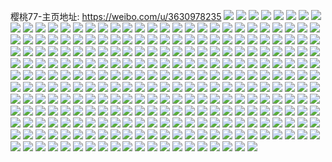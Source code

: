 樱桃77-主页地址: https://weibo.com/u/3630978235 
![](https://wx4.sinaimg.cn/mw2000/d86c54bbly1h9khf3qgz2j20u0140dpz.jpg) 
![](https://wx4.sinaimg.cn/mw2000/d86c54bbly1h9crjnaw4yj20od0s1whk.jpg) 
![](https://wx4.sinaimg.cn/mw2000/d86c54bbly1h9crjmu0rgj20u00wo43y.jpg) 
![](https://wx4.sinaimg.cn/mw2000/d86c54bbly1h9crjnkbyzj20q30ut0v0.jpg) 
![](https://wx4.sinaimg.cn/mw2000/d86c54bbly1h9crjnsihyj20u00xradt.jpg) 
![](https://wx4.sinaimg.cn/mw2000/d86c54bbly1h9crjo6badj20u00xr46s.jpg) 
![](https://wx4.sinaimg.cn/mw2000/d86c54bbly1h9crjokt03j20qs114te9.jpg) 
![](https://wx4.sinaimg.cn/mw2000/d86c54bbly1h9crjp9s53j20u01bc78k.jpg) 
![](https://wx4.sinaimg.cn/mw2000/d86c54bbly1h9crjpl7g4j20u00xnju4.jpg) 
![](https://wx4.sinaimg.cn/mw2000/d86c54bbly1h9crjq4wcwj20u012sn61.jpg) 
![](https://wx4.sinaimg.cn/mw2000/d86c54bbly1h9crjqj62vj20u019gdje.jpg) 
![](https://wx4.sinaimg.cn/mw2000/d86c54bbly1h8qp855g0sj20u10u049r.jpg) 
![](https://wx4.sinaimg.cn/mw2000/d86c54bbly1h8qp8g1ck4j20ri0y3791.jpg) 
![](https://wx4.sinaimg.cn/mw2000/d86c54bbly1h8qp85z5yhj20u80u07aw.jpg) 
![](https://wx4.sinaimg.cn/mw2000/d86c54bbly1h7xuwo5ppbj20u0140dw7.jpg) 
![](https://wx4.sinaimg.cn/mw2000/d86c54bbly1h7ylltrixdj20u0140dmz.jpg) 
![](https://wx4.sinaimg.cn/mw2000/d86c54bbly1h7xuwoipw5j20sn1277ca.jpg) 
![](https://wx4.sinaimg.cn/mw2000/d86c54bbly1h7xw42b7ooj20ty13yn84.jpg) 
![](https://wx4.sinaimg.cn/mw2000/d86c54bbly1h7ylm1794lj20u011qtor.jpg) 
![](https://wx4.sinaimg.cn/mw2000/d86c54bbly1h7ylm1ku9uj20u013m4f8.jpg) 
![](https://wx4.sinaimg.cn/mw2000/d86c54bbly1h7nat0hymjj20u0140n7a.jpg) 
![](https://wx4.sinaimg.cn/mw2000/d86c54bbly1h7nau0uapyj20u0140n7a.jpg) 
![](https://wx4.sinaimg.cn/mw2000/d86c54bbly1h7nau1klygj20u0190k4n.jpg) 
![](https://wx4.sinaimg.cn/mw2000/d86c54bbly1h7jq888smlj20u0140tdn.jpg) 
![](https://wx4.sinaimg.cn/mw2000/d86c54bbly1h7jq89v4ucj20u013i10h.jpg) 
![](https://wx4.sinaimg.cn/mw2000/d86c54bbly1h7fcrnosx2j20u00zywjj.jpg) 
![](https://wx4.sinaimg.cn/mw2000/d86c54bbly1h7fcrmyjwsj20u010qtbt.jpg) 
![](https://wx4.sinaimg.cn/mw2000/d86c54bbly1h7fcrnbsysj20u00zwado.jpg) 
![](https://wx4.sinaimg.cn/mw2000/d86c54bbly1h7fcro14gaj20u00xmn4t.jpg) 
![](https://wx4.sinaimg.cn/mw2000/d86c54bbly1h79oh45bewj20u00ut405.jpg) 
![](https://wx4.sinaimg.cn/mw2000/d86c54bbgy1h6wjskq4c9j20u014040p.jpg) 
![](https://wx4.sinaimg.cn/mw2000/d86c54bbgy1h6wjp4nggzj20u0140wm8.jpg) 
![](https://wx4.sinaimg.cn/mw2000/d86c54bbgy1h6w0nu260tj20u01bhth7.jpg) 
![](https://wx4.sinaimg.cn/mw2000/d86c54bbgy1h6wdxm5wg6j20u00nygq1.jpg) 
![](https://wx4.sinaimg.cn/mw2000/d86c54bbgy1h6w0ntmyh2j20u0140q9q.jpg) 
![](https://wx4.sinaimg.cn/mw2000/d86c54bbgy1h6w0ns8q24j20u0140go9.jpg) 
![](https://wx4.sinaimg.cn/mw2000/d86c54bbgy1h6vksbwz42j20u00u00za.jpg) 
![](https://wx4.sinaimg.cn/mw2000/d86c54bbgy1h6vksadmfgj211c0u0tgn.jpg) 
![](https://wx4.sinaimg.cn/mw2000/d86c54bbgy1h6vks9mvw0j20u0185aas.jpg) 
![](https://wx4.sinaimg.cn/mw2000/d86c54bbgy1h6vksarkhij20kp0ti0tw.jpg) 
![](https://wx4.sinaimg.cn/mw2000/d86c54bbgy1h6to82rdigj21400u0ae0.jpg) 
![](https://wx4.sinaimg.cn/mw2000/d86c54bbgy1h6tqeej5rkj20pl0vh42s.jpg) 
![](https://wx4.sinaimg.cn/mw2000/d86c54bbgy1h6to86irk4j20h20mdwil.jpg) 
![](https://wx4.sinaimg.cn/mw2000/d86c54bbgy1h6to814dmsj20u0140dmq.jpg) 
![](https://wx4.sinaimg.cn/mw2000/d86c54bbgy1h6to87jjoqj20u013y7gb.jpg) 
![](https://wx4.sinaimg.cn/mw2000/d86c54bbgy1h6tqfgrgv4j20u00z6teb.jpg) 
![](https://wx4.sinaimg.cn/mw2000/d86c54bbgy1h6to89rz4yj20u00vu76k.jpg) 
![](https://wx4.sinaimg.cn/mw2000/d86c54bbly1h6sfqdf419j20u0140gtv.jpg) 
![](https://wx4.sinaimg.cn/mw2000/d86c54bbly1h6sfqhr1bfj20u0111aju.jpg) 
![](https://wx4.sinaimg.cn/mw2000/d86c54bbly1h6sfqk4aurj20u011n12d.jpg) 
![](https://wx4.sinaimg.cn/mw2000/d86c54bbly1h62znomzq9j20vx0u0jze.jpg) 
![](https://wx4.sinaimg.cn/mw2000/d86c54bbly1h62znq0deuj20vx0u0te2.jpg) 
![](https://wx4.sinaimg.cn/mw2000/d86c54bbly1h62znr6kdcj20vx0u0dka.jpg) 
![](https://wx4.sinaimg.cn/mw2000/d86c54bbly1h62znrjo9rj20u010ydgm.jpg) 
![](https://wx4.sinaimg.cn/mw2000/d86c54bbly1h62znmfud9j20u00u0tcz.jpg) 
![](https://wx4.sinaimg.cn/mw2000/d86c54bbly1h62znziof1j20yn0u0wno.jpg) 
![](https://wx4.sinaimg.cn/mw2000/d86c54bbly1h5c8tb4g0qj20u014044l.jpg) 
![](https://wx4.sinaimg.cn/mw2000/d86c54bbly1h5c8tarp82j20u00u0jx8.jpg) 
![](https://wx4.sinaimg.cn/mw2000/d86c54bbly1h5c8t9gwpcj20u01407ae.jpg) 
![](https://wx4.sinaimg.cn/mw2000/d86c54bbly1h4h1rb9or9j20u0190n4p.jpg) 
![](https://wx4.sinaimg.cn/mw2000/d86c54bbly1h4h1r8wwepj21400u0dp4.jpg) 
![](https://wx4.sinaimg.cn/mw2000/d86c54bbly1h4h1rboggcj20u019y7cv.jpg) 
![](https://wx4.sinaimg.cn/mw2000/d86c54bbly1h4h1r9quflj21440u0jyj.jpg) 
![](https://wx4.sinaimg.cn/mw2000/d86c54bbly1h4h1rajtadj20u00vk0wj.jpg) 
![](https://wx4.sinaimg.cn/mw2000/d86c54bbly1h4h1rax0i2j20u014044q.jpg) 
![](https://wx4.sinaimg.cn/mw2000/d86c54bbly1h3zvj718rdj20u010x7cp.jpg) 
![](https://wx4.sinaimg.cn/mw2000/d86c54bbly1h3xhuqkguaj20u01407bv.jpg) 
![](https://wx4.sinaimg.cn/mw2000/d86c54bbly1h3xhuovnrvj20u0142jzh.jpg) 
![](https://wx4.sinaimg.cn/mw2000/d86c54bbly1h3xhuphp0ij20u0140n6t.jpg) 
![](https://wx4.sinaimg.cn/mw2000/d86c54bbly1h3xhx01j7sj20u013210g.jpg) 
![](https://wx4.sinaimg.cn/mw2000/d86c54bbly1h3xhuq3jjbj20wc0u0139.jpg) 
![](https://wx4.sinaimg.cn/mw2000/d86c54bbly1h3xhur2s64j21400u0thb.jpg) 
![](https://wx4.sinaimg.cn/mw2000/d86c54bbly1h3xhwzmrgcj20ww0u0ade.jpg) 
![](https://wx4.sinaimg.cn/mw2000/d86c54bbly1h3xhwi3owzj20u00u0wmd.jpg) 
![](https://wx4.sinaimg.cn/mw2000/d86c54bbly1h3xhwzblugj21400u043t.jpg) 
![](https://wx4.sinaimg.cn/mw2000/d86c54bbly1h3rmr2l5i7j21410u044t.jpg) 
![](https://wx4.sinaimg.cn/mw2000/d86c54bbly1h2ttwanjnej20u00zsafs.jpg) 
![](https://wx4.sinaimg.cn/mw2000/d86c54bbly1h2ttw9ivpcj20z80u0dl1.jpg) 
![](https://wx4.sinaimg.cn/mw2000/d86c54bbly1h2jwbf8qnkj20tw1hc7gu.jpg) 
![](https://wx4.sinaimg.cn/mw2000/d86c54bbly1h2jw4yycbaj20ux0u00yz.jpg) 
![](https://wx4.sinaimg.cn/mw2000/d86c54bbly1h2jw7e10qbj20u0128ti7.jpg) 
![](https://wx4.sinaimg.cn/mw2000/d86c54bbly1h2jw5vbapyj21570tygsg.jpg) 
![](https://wx4.sinaimg.cn/mw2000/d86c54bbly1h2imz16b9aj20u013gwlp.jpg) 
![](https://wx4.sinaimg.cn/mw2000/d86c54bbly1h2in0jtg30j21400u0tcd.jpg) 
![](https://wx4.sinaimg.cn/mw2000/d86c54bbly1h2in0b8lcfj20u00zitjf.jpg) 
![](https://wx4.sinaimg.cn/mw2000/d86c54bbly1h2imz0msa6j20u00u0tcr.jpg) 
![](https://wx4.sinaimg.cn/mw2000/d86c54bbly1h2imz032kaj20u01hcdoq.jpg) 
![](https://wx4.sinaimg.cn/mw2000/d86c54bbly1h2imyzhsowj20u00xxjx9.jpg) 
![](https://wx4.sinaimg.cn/mw2000/d86c54bbly1h29c8ytg3kj20u0191dr6.jpg) 
![](https://wx4.sinaimg.cn/mw2000/d86c54bbly1h29c90hnn2j20u015uwoj.jpg) 
![](https://wx4.sinaimg.cn/mw2000/d86c54bbly1h29c91f632j20u0190na7.jpg) 
![](https://wx4.sinaimg.cn/mw2000/d86c54bbly1h1uatslw9kj20qn0z2q5t.jpg) 
![](https://wx4.sinaimg.cn/mw2000/d86c54bbly1h1uatt54ahj20lj10mwm0.jpg) 
![](https://wx4.sinaimg.cn/mw2000/d86c54bbly1h1uatttomdj20nt0tsth1.jpg) 
![](https://wx4.sinaimg.cn/mw2000/d86c54bbly1h1jy1gr3hej20u00vr7dt.jpg) 
![](https://wx4.sinaimg.cn/mw2000/d86c54bbly1h1jy1fk85kj20u016f4c7.jpg) 
![](https://wx4.sinaimg.cn/mw2000/d86c54bbly1h1jy1h9e9vj20u00zegpz.jpg) 
![](https://wx4.sinaimg.cn/mw2000/d86c54bbly1h0powyu94rj20u0142k3k.jpg) 
![](https://wx4.sinaimg.cn/mw2000/d86c54bbly1h0powxed9nj20u014l461.jpg) 
![](https://wx4.sinaimg.cn/mw2000/d86c54bbly1h0izgr5jj6j20u00u0dje.jpg) 
![](https://wx4.sinaimg.cn/mw2000/d86c54bbly1h0izgrhp8dj20u01f5tkh.jpg) 
![](https://wx4.sinaimg.cn/mw2000/d86c54bbly1h0izgsvcwfj20u0140453.jpg) 
![](https://wx4.sinaimg.cn/mw2000/d86c54bbly1h0izgsap4aj20u0140dpi.jpg) 
![](https://wx4.sinaimg.cn/mw2000/d86c54bbly1gzz3s44knxj20u0140wpj.jpg) 
![](https://wx4.sinaimg.cn/mw2000/d86c54bbly1gzz3s4rmy7j20u0140jxo.jpg) 
![](https://wx4.sinaimg.cn/mw2000/d86c54bbly1gzpwz1nds5j20u011uaf9.jpg) 
![](https://wx4.sinaimg.cn/mw2000/d86c54bbly1gzdfn2w7dwj222y2nib2b.jpg) 
![](https://wx4.sinaimg.cn/mw2000/d86c54bbly1gzdfn4j9zuj20su0tyn56.jpg) 
![](https://wx4.sinaimg.cn/mw2000/d86c54bbly1gzdfnfovncj22882u7hdv.jpg) 
![](https://wx4.sinaimg.cn/mw2000/d86c54bbly1gzdfna5do5j228t28t4qq.jpg) 
![](https://wx4.sinaimg.cn/mw2000/d86c54bbly1gzdfn3kiybj21lc1uwaiw.jpg) 
![](https://wx4.sinaimg.cn/mw2000/d86c54bbly1gzdfnx6j85j20uc0rj44l.jpg) 
![](https://wx4.sinaimg.cn/mw2000/d86c54bbly1gz5v8xwogpj20u0140q7f.jpg) 
![](https://wx4.sinaimg.cn/mw2000/d86c54bbly1gyxba1uk7mj20u00u076y.jpg) 
![](https://wx4.sinaimg.cn/mw2000/d86c54bbly1gyxba3b18nj20u017eq5x.jpg) 
![](https://wx4.sinaimg.cn/mw2000/d86c54bbly1gyxba2zkr9j20u00v5grk.jpg) 
![](https://wx4.sinaimg.cn/mw2000/d86c54bbly1gyxba11i3lj20u00zxjzr.jpg) 
![](https://wx4.sinaimg.cn/mw2000/d86c54bbly1gyxba4boxoj20u00x60xg.jpg) 
![](https://wx4.sinaimg.cn/mw2000/d86c54bbly1gym0fn7qg0j20xw0pqtcs.jpg) 
![](https://wx4.sinaimg.cn/mw2000/d86c54bbly1gym0fnjbokj213l0u00wi.jpg) 
![](https://wx4.sinaimg.cn/mw2000/d86c54bbly1gym0fmu892j21410u0n2m.jpg) 
![](https://wx4.sinaimg.cn/mw2000/d86c54bbly1gxpcizvsk7j20u00u0juy.jpg) 
![](https://wx4.sinaimg.cn/mw2000/d86c54bbly1gxpcj0ecmbj20u0140tem.jpg) 
![](https://wx4.sinaimg.cn/mw2000/d86c54bbly1gxlu70idz7j20xx0r6agp.jpg) 
![](https://wx4.sinaimg.cn/mw2000/d86c54bbly1gx9ywrv4bvj20u00u00yi.jpg) 
![](https://wx4.sinaimg.cn/mw2000/d86c54bbly1gx9y7v38j5j20zu0u07dw.jpg) 
![](https://wx4.sinaimg.cn/mw2000/d86c54bbly1gx9y7tg9oij20u00u0n50.jpg) 
![](https://wx4.sinaimg.cn/mw2000/d86c54bbly1gx9yxgcld8j20qi0woaeo.jpg) 
![](https://wx4.sinaimg.cn/mw2000/d86c54bbly1gwdlui7kh4j20u0140wik.jpg) 
![](https://wx4.sinaimg.cn/mw2000/d86c54bbly1gwdlujqxtzj20u0140whf.jpg) 
![](https://wx4.sinaimg.cn/mw2000/d86c54bbly1gwdlujama3j20u00u07gc.jpg) 
![](https://wx4.sinaimg.cn/mw2000/d86c54bbly1gwdluhm1hdj20u00u0n31.jpg) 
![](https://wx4.sinaimg.cn/mw2000/d86c54bbly1gw02b82a9lj20u0140gq7.jpg) 
![](https://wx4.sinaimg.cn/mw2000/d86c54bbly1gw02bknutwj20rs0ka0w6.jpg) 
![](https://wx4.sinaimg.cn/mw2000/d86c54bbly1gw02b045ygj210w0u0wl3.jpg) 
![](https://wx4.sinaimg.cn/mw2000/d86c54bbly1gw02c89vthj213i0tygq2.jpg) 
![](https://wx4.sinaimg.cn/mw2000/003XJdj5gy1gvh2b1v55ij60yi0p878j02.jpg) 
![](https://wx4.sinaimg.cn/mw2000/003XJdj5gy1gvh2ax82zfj60u0140n7t02.jpg) 
![](https://wx4.sinaimg.cn/mw2000/003XJdj5gy1gvh2av6ex9j61400u045n02.jpg) 
![](https://wx4.sinaimg.cn/mw2000/003XJdj5gy1gvh2b17uttj60yi0pb11702.jpg) 
![](https://wx4.sinaimg.cn/mw2000/003XJdj5gy1gvh2bnxpmbj61400u0qee02.jpg) 
![](https://wx4.sinaimg.cn/mw2000/003XJdj5gy1gvh2hspykyj61400u0ads02.jpg) 
![](https://wx4.sinaimg.cn/mw2000/003XJdj5gy1gvh2aw7rxqj61400u0qb502.jpg) 
![](https://wx4.sinaimg.cn/mw2000/003XJdj5gy1gvh2b03jujj61400u045b02.jpg) 
![](https://wx4.sinaimg.cn/mw2000/003XJdj5gy1gvh2b2n2q0j60yi0pxq9i02.jpg) 
![](https://wx4.sinaimg.cn/mw2000/003XJdj5gy1gvh2io6xy5j61400u047e02.jpg) 
![](https://wx4.sinaimg.cn/mw2000/003XJdj5gy1gvh2j66j9ij61400u0dph02.jpg) 
![](https://wx4.sinaimg.cn/mw2000/003XJdj5gy1gvh2kss7izj60u0140tjg02.jpg) 
![](https://wx4.sinaimg.cn/mw2000/003XJdj5gy1gvh2krpe25j61400u00x602.jpg) 
![](https://wx4.sinaimg.cn/mw2000/003XJdj5gy1gvh2kutuypj60u0140dog02.jpg) 
![](https://wx4.sinaimg.cn/mw2000/003XJdj5gy1gvh2kvlxigj60u014045w02.jpg) 
![](https://wx4.sinaimg.cn/mw2000/003XJdj5gy1gvg8a6nvxgj60u013ugyk02.jpg) 
![](https://wx4.sinaimg.cn/mw2000/003XJdj5gy1gvg89ztu6pj61400u0qfl02.jpg) 
![](https://wx4.sinaimg.cn/mw2000/003XJdj5gy1gvg8a2f5rqj60u0140wpq02.jpg) 
![](https://wx4.sinaimg.cn/mw2000/003XJdj5gy1gvg8a4lm4hj60u011ewqb02.jpg) 
![](https://wx4.sinaimg.cn/mw2000/003XJdj5gy1gvfz542hhfj60u013knav02.jpg) 
![](https://wx4.sinaimg.cn/mw2000/003XJdj5gy1gvfz552pc7j60u00xswjv02.jpg) 
![](https://wx4.sinaimg.cn/mw2000/003XJdj5gy1gvfz51dhc2j61760u016q02.jpg) 
![](https://wx4.sinaimg.cn/mw2000/003XJdj5gy1gvfz527rvwj60ma0u8gob02.jpg) 
![](https://wx4.sinaimg.cn/mw2000/003XJdj5gy1gvfz4zfmf4j60yi0pqtf302.jpg) 
![](https://wx4.sinaimg.cn/mw2000/003XJdj5gy1gvfz582yvrj60u0140wk402.jpg) 
![](https://wx4.sinaimg.cn/mw2000/003XJdj5ly1gvaa4ipwtyj60u012ewis02.jpg) 
![](https://wx4.sinaimg.cn/mw2000/003XJdj5ly1gvaa4h1rcfj60u0140q7602.jpg) 
![](https://wx4.sinaimg.cn/mw2000/003XJdj5ly1gvaa50t11dj60u013zjvr02.jpg) 
![](https://wx4.sinaimg.cn/mw2000/003XJdj5ly1guae9idyeaj60yi0pmk0c02.jpg) 
![](https://wx4.sinaimg.cn/mw2000/003XJdj5ly1guae9nkuu4j60yi0po48j02.jpg) 
![](https://wx4.sinaimg.cn/mw2000/003XJdj5ly1gtqiwlfn5nj61o0280qv502.jpg) 
![](https://wx4.sinaimg.cn/mw2000/003XJdj5ly1groqae790oj619t17vaqi02.jpg) 
![](https://wx4.sinaimg.cn/mw2000/d86c54bbly1groqafb2kpj21k02cknpd.jpg) 
![](https://wx4.sinaimg.cn/mw2000/d86c54bbly1gqkqmapeooj22wf2bp4qv.jpg) 
![](https://wx4.sinaimg.cn/mw2000/d86c54bbly1gqkqpa4cm9j22wq2c07wi.jpg) 
![](https://wx4.sinaimg.cn/mw2000/d86c54bbly1gqkqp4rtoej22c03404qs.jpg) 
![](https://wx4.sinaimg.cn/mw2000/d86c54bbly1gqkqm7bk5gj219n1aan29.jpg) 
![](https://wx4.sinaimg.cn/mw2000/d86c54bbly1gqj25gtn27j21400u07c6.jpg) 
![](https://wx4.sinaimg.cn/mw2000/d86c54bbly1gqj25hca8gj21410u1afq.jpg) 
![](https://wx4.sinaimg.cn/mw2000/d86c54bbly1gqj2552adpj20u0140dtd.jpg) 
![](https://wx4.sinaimg.cn/mw2000/d86c54bbly1gqj253zn6oj210v0u07gz.jpg) 
![](https://wx4.sinaimg.cn/mw2000/d86c54bbly1gplcstlzybj20nl0nxdj8.jpg) 
![](https://wx4.sinaimg.cn/mw2000/d86c54bbly1gplcsvi6woj210e0tyabf.jpg) 
![](https://wx4.sinaimg.cn/mw2000/d86c54bbly1gou1ah5x48j22qc21qnpe.jpg) 
![](https://wx4.sinaimg.cn/mw2000/d86c54bbly1gou1a3vyq0j22pd211kjl.jpg) 
![](https://wx4.sinaimg.cn/mw2000/d86c54bbly1gou1a326jmj23402c04qq.jpg) 
![](https://wx4.sinaimg.cn/mw2000/d86c54bbly1goli15cfk8j22c02c0e81.jpg) 
![](https://wx4.sinaimg.cn/mw2000/d86c54bbly1golicexmpwj20ny0mzafq.jpg) 
![](https://wx4.sinaimg.cn/mw2000/d86c54bbly1goli15v0pyj22c0340b29.jpg) 
![](https://wx4.sinaimg.cn/mw2000/d86c54bbly1go1rzbcz3gj213e0u0th5.jpg) 
![](https://wx4.sinaimg.cn/mw2000/d86c54bbly1go1rzbn2fvj20u0100k1p.jpg) 
![](https://wx4.sinaimg.cn/mw2000/d86c54bbly1go1rzc079uj21400u0go5.jpg) 
![](https://wx4.sinaimg.cn/mw2000/d86c54bbly1go1rzccek4j21420u0q4h.jpg) 
![](https://wx4.sinaimg.cn/mw2000/d86c54bbly1gn1enhkmzcj226e2wje82.jpg) 
![](https://wx4.sinaimg.cn/mw2000/d86c54bbly1gn1enep724j222c2i9qv6.jpg) 
![](https://wx4.sinaimg.cn/mw2000/d86c54bbly1gn1enfvx5mj21x42rp1ky.jpg) 
![](https://wx4.sinaimg.cn/mw2000/d86c54bbly1gl6g3okyyjj20wm14pndm.jpg) 
![](https://wx4.sinaimg.cn/mw2000/d86c54bbly1gkvxriccahj226g21tkft.jpg) 
![](https://wx4.sinaimg.cn/mw2000/d86c54bbly1gkjquynvfzj211f0u1dj6.jpg) 
![](https://wx4.sinaimg.cn/mw2000/d86c54bbly1gkjquzl49dj20sq0sq7ap.jpg) 
![](https://wx4.sinaimg.cn/mw2000/d86c54bbly1gkjqv1rb3nj21260u0n33.jpg) 
![](https://wx4.sinaimg.cn/mw2000/d86c54bbly1gkjqv0i987j20u1127grv.jpg) 
![](https://wx4.sinaimg.cn/mw2000/d86c54bbly1gik0kmhbgyj225o20cayb.jpg) 
![](https://wx4.sinaimg.cn/mw2000/d86c54bbly1gik0kmwpomj20u011jdku.jpg) 
![](https://wx4.sinaimg.cn/mw2000/d86c54bbgy1gigm90anivj22c0340b2a.jpg) 
![](https://wx4.sinaimg.cn/mw2000/d86c54bbgy1gigm932tklj22282qzhdu.jpg) 
![](https://wx4.sinaimg.cn/mw2000/d86c54bbgy1gigm94zib7j23402c04qr.jpg) 
![](https://wx4.sinaimg.cn/mw2000/d86c54bbgy1gigm9qfdbvj23402c0x6q.jpg) 
![](https://wx4.sinaimg.cn/mw2000/d86c54bbgy1ghjun0h3sej20u011g7wh.jpg) 
![](https://wx4.sinaimg.cn/mw2000/d86c54bbgy1ghjun1difhj20s113pqoj.jpg) 
![](https://wx4.sinaimg.cn/mw2000/d86c54bbgy1ghjunx8ozvj20u0140npd.jpg) 
![](https://wx4.sinaimg.cn/mw2000/d86c54bbgy1ghjuncpk86j20ma0yc4lz.jpg) 
![](https://wx4.sinaimg.cn/mw2000/d86c54bbly1ghjlijqwglj20u0140k6e.jpg) 
![](https://wx4.sinaimg.cn/mw2000/d86c54bbly1ghjlij4oe2j215r0u0n8y.jpg) 
![](https://wx4.sinaimg.cn/mw2000/d86c54bbly1ghjljcjrp8j213u0tutfr.jpg) 
![](https://wx4.sinaimg.cn/mw2000/d86c54bbly1ghjlikiu7uj21410u0tmo.jpg) 
![](https://wx4.sinaimg.cn/mw2000/d86c54bbly1gh72d48332j21kw16o4qp.jpg) 
![](https://wx4.sinaimg.cn/mw2000/d86c54bbly1gh72d2ejtkj21kw1cbnnb.jpg) 
![](https://wx4.sinaimg.cn/mw2000/d86c54bbly1gh72d4y54sj21kw16oqjo.jpg) 
![](https://wx4.sinaimg.cn/mw2000/d86c54bbly1ggngulokpzj21400u01bd.jpg) 
![](https://wx4.sinaimg.cn/mw2000/d86c54bbly1ggngujslsnj21400u019p.jpg) 
![](https://wx4.sinaimg.cn/mw2000/d86c54bbly1gg0b7vvpu9j23402c0e83.jpg) 
![](https://wx4.sinaimg.cn/mw2000/d86c54bbgy1gd1xecdng6j21xt2nvb2a.jpg) 
![](https://wx4.sinaimg.cn/mw2000/d86c54bbly1g224e2rupwj20yi0pck04.jpg) 
![](https://wx4.sinaimg.cn/mw2000/d86c54bbly1g224e46cfqj20sc0p347w.jpg) 
![](https://wx4.sinaimg.cn/mw2000/d86c54bbly1g224e5gs4jj20u0140qbe.jpg) 
![](https://wx4.sinaimg.cn/mw2000/d86c54bbly1g1so3clfodj20xx0ofdmk.jpg) 
![](https://wx4.sinaimg.cn/mw2000/d86c54bbly1g1so33gmawj20yi0pswlk.jpg) 
![](https://wx4.sinaimg.cn/mw2000/d86c54bbly1g1so3445l7j20yi0p50zg.jpg) 
![](https://wx4.sinaimg.cn/mw2000/d86c54bbly1g1so12lwn6j22sa2c0u0y.jpg) 
![](https://wx4.sinaimg.cn/mw2000/d86c54bbly1g1so32ftydj22zk28onpe.jpg) 
![](https://wx4.sinaimg.cn/mw2000/d86c54bbly1g1so0msuklj22c02kq7wk.jpg) 
![](https://wx4.sinaimg.cn/mw2000/d86c54bbly1g1so3b3atqj23402c0hdu.jpg) 
![](https://wx4.sinaimg.cn/mw2000/d86c54bbly1g1so1tej9nj21o02yox6s.jpg) 
![](https://wx4.sinaimg.cn/mw2000/d86c54bbly1g1so2vci2fj21o02o07wk.jpg) 
![](https://wx4.sinaimg.cn/mw2000/d86c54bbly1g1rv9a7jwfj20yi0r8qgd.jpg) 
![](https://wx4.sinaimg.cn/mw2000/d86c54bbly1g1rv923dipj21400u0n6x.jpg) 
![](https://wx4.sinaimg.cn/mw2000/d86c54bbly1g1rv93aiy0j21400u0tfi.jpg) 
![](https://wx4.sinaimg.cn/mw2000/d86c54bbly1g1rv8ytyucj20xk0nm0z8.jpg) 
![](https://wx4.sinaimg.cn/mw2000/d86c54bbly1g1rv955zkjj21460u012d.jpg) 
![](https://wx4.sinaimg.cn/mw2000/d86c54bbly1g1rv945ncej20yd0u0gtm.jpg) 
![](https://wx4.sinaimg.cn/mw2000/d86c54bbly1g1rv906kokj20yi0pyqaz.jpg) 
![](https://wx4.sinaimg.cn/mw2000/d86c54bbly1g1rv96w6atj21400u0dsh.jpg) 
![](https://wx4.sinaimg.cn/mw2000/d86c54bbly1g1rv98f4zaj21400u0wu5.jpg) 
![](https://wx4.sinaimg.cn/mw2000/d86c54bbly1g1ch11xh08j20zk0u1qb3.jpg) 
![](https://wx4.sinaimg.cn/mw2000/d86c54bbly1g07et4gx79j20yi0pidph.jpg) 
![](https://wx4.sinaimg.cn/mw2000/d86c54bbly1g07et3iuktj21400u0tic.jpg) 
![](https://wx4.sinaimg.cn/mw2000/d86c54bbly1g07et55gtxj21400u0n5r.jpg) 
![](https://wx4.sinaimg.cn/mw2000/d86c54bbly1g07et5y3xzj21400u07bj.jpg) 
![](https://wx4.sinaimg.cn/mw2000/d86c54bbly1g07et6jowfj20rt0uon1y.jpg) 
![](https://wx4.sinaimg.cn/mw2000/d86c54bbly1fzfq9mxd6tj20u0140wnx.jpg) 
![](https://wx4.sinaimg.cn/mw2000/d86c54bbly1fzfq9lmihvj20u0140n84.jpg) 
![](https://wx4.sinaimg.cn/mw2000/d86c54bbly1fzfq9npd3fj20u01407a9.jpg) 
![](https://wx4.sinaimg.cn/mw2000/d86c54bbgy1ftvc8cgb7mj20u00m778c.jpg) 
![](https://wx4.sinaimg.cn/mw2000/d86c54bbgy1ftvc8dz5y0j20qo0zkdof.jpg) 
![](https://wx4.sinaimg.cn/mw2000/d86c54bbgy1ftvc8ere4bj20qo0u7jy5.jpg) 
![](https://wx4.sinaimg.cn/mw2000/d86c54bbgy1ftvc8g731dj20zk0qo10q.jpg) 
![](https://wx4.sinaimg.cn/mw2000/d86c54bbgy1ftugdnzshuj20qo0yz447.jpg) 
![](https://wx4.sinaimg.cn/mw2000/d86c54bbgy1ftugdnbm2gj20qo0wngv3.jpg) 
![](https://wx4.sinaimg.cn/mw2000/d86c54bbgy1ftugdop8xej20xv0qodmo.jpg) 
![](https://wx4.sinaimg.cn/mw2000/d86c54bbgy1ftugdsswn0j20yi0qm109.jpg) 
![](https://wx4.sinaimg.cn/mw2000/d86c54bbgy1ftugdtj19mj20qo0x647x.jpg) 
![](https://wx4.sinaimg.cn/mw2000/d86c54bbgy1ftugdu5o13j20zk0qodmo.jpg) 
![](https://wx4.sinaimg.cn/mw2000/d86c54bbgy1ftugdvm7rtj20zk0qo0yy.jpg) 
![](https://wx4.sinaimg.cn/mw2000/d86c54bbgy1fruwpx2dt3j21f01w0b2e.jpg) 
![](https://wx4.sinaimg.cn/mw2000/d86c54bbgy1fruwq1jg04j21w01f01l2.jpg) 
![](https://wx4.sinaimg.cn/mw2000/d86c54bbgy1fruwq5fhwrj21f01w0qv9.jpg) 
![](https://wx4.sinaimg.cn/mw2000/d86c54bbgy1fruwq9t939j21w01f0b2g.jpg) 
![](https://wx4.sinaimg.cn/mw2000/d86c54bbgy1fruwqdez54j21w01f0hdy.jpg) 
![](https://wx4.sinaimg.cn/mw2000/d86c54bbgy1fruwqh8bqnj21w01f01l4.jpg) 
![](https://wx4.sinaimg.cn/mw2000/d86c54bbgy1fruwqlent4j21w01f04qv.jpg) 
![](https://wx4.sinaimg.cn/mw2000/d86c54bbgy1fruwptwaehj21f01w0u12.jpg) 
![](https://wx4.sinaimg.cn/mw2000/d86c54bbgy1fruwqn74etj21f01m2qn6.jpg) 
![](https://wx4.sinaimg.cn/mw2000/d86c54bbgy1fqa0yyhbzxj20rs2031kx.jpg) 
![](https://wx4.sinaimg.cn/mw2000/d86c54bbgy1fqa0z0345ij20rr1kpwyc.jpg) 
![](https://wx4.sinaimg.cn/mw2000/d86c54bbgy1fqa0z10o83j20c30soae5.jpg) 
![](https://wx4.sinaimg.cn/mw2000/d86c54bbgy1fqa0z1u0ylj20l01df4al.jpg) 
![](https://wx4.sinaimg.cn/mw2000/d86c54bbgy1fqa0ywg8fsj20rs151x2u.jpg) 
![](https://wx4.sinaimg.cn/mw2000/d86c54bbgy1fqa0z36knqj20rg1iu4do.jpg) 
![](https://wx4.sinaimg.cn/mw2000/d86c54bbgy1fqa0z41x5kj20c30sowis.jpg) 
![](https://wx4.sinaimg.cn/mw2000/d86c54bbgy1fqa0z5hcfpj20rs1qix3x.jpg) 
![](https://wx4.sinaimg.cn/mw2000/d86c54bbgy1fqa0zarokvj20rs334u11.jpg) 
